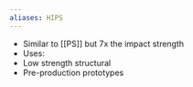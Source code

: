 ```yaml
---
aliases: HIPS
---
```


 - Similar to [[PS]] but 7x the impact strength
 - Uses:
  - Low strength structural
  - Pre-production prototypes